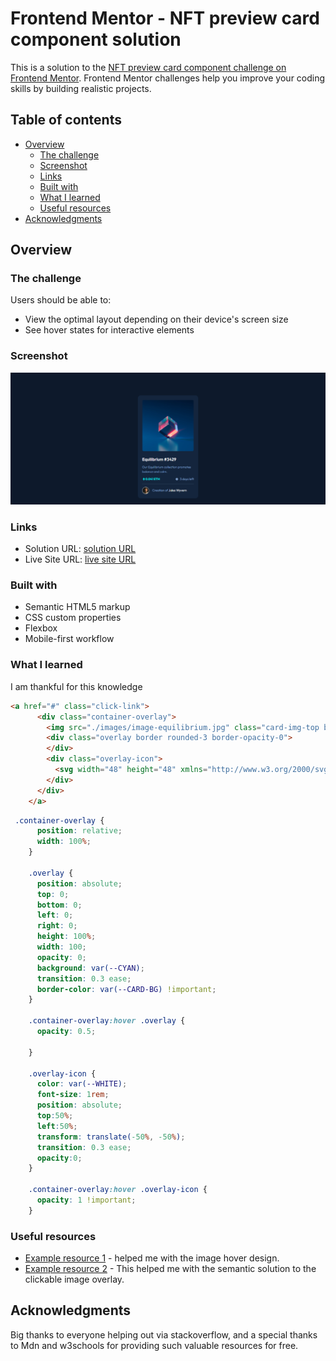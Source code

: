 # Frontend Mentor - NFT preview card component solution

This is a solution to the [NFT preview card component challenge on Frontend Mentor](https://www.frontendmentor.io/challenges/nft-preview-card-component-SbdUL_w0U). Frontend Mentor challenges help you improve your coding skills by building realistic projects. 

## Table of contents

- [Overview](#overview)
  - [The challenge](#the-challenge)
  - [Screenshot](#screenshot)
  - [Links](#links)
  - [Built with](#built-with)
  - [What I learned](#what-i-learned)
  - [Useful resources](#useful-resources)
- [Acknowledgments](#acknowledgments)

## Overview

### The challenge

Users should be able to:

- View the optimal layout depending on their device's screen size
- See hover states for interactive elements

### Screenshot

![Image](./screenshot.png)

### Links

- Solution URL: [solution URL](https://github.com/Tabebash/Nft-preview-card-component)
- Live Site URL: [live site URL](https://tabebash.github.io/Nft-preview-card-component/)

### Built with

- Semantic HTML5 markup
- CSS custom properties
- Flexbox
- Mobile-first workflow

### What I learned

I am thankful for this knowledge

```html
<a href="#" class="click-link">
      <div class="container-overlay">
        <img src="./images/image-equilibrium.jpg" class="card-img-top border rounded-3 border-opacity-10" alt="...">
        <div class="overlay border rounded-3 border-opacity-0">
        </div>
        <div class="overlay-icon">
          <svg width="48" height="48" xmlns="http://www.w3.org/2000/svg"><g fill="none" fill-rule="evenodd"><path d="M0 0h48v48H0z"/><path d="M24 9C14 9 5.46 15.22 2 24c3.46 8.78 12 15 22 15 10.01 0 18.54-6.22 22-15-3.46-8.78-11.99-15-22-15Zm0 25c-5.52 0-10-4.48-10-10s4.48-10 10-10 10 4.48 10 10-4.48 10-10 10Zm0-16c-3.31 0-6 2.69-6 6s2.69 6 6 6 6-2.69 6-6-2.69-6-6-6Z" fill="#FFF" fill-rule="nonzero"/></g></svg>
        </div>
      </div>
    </a>
```
```css
 .container-overlay {
      position: relative;
      width: 100%;
    }

    .overlay {
      position: absolute;
      top: 0;
      bottom: 0;
      left: 0;
      right: 0;
      height: 100%;
      width: 100;
      opacity: 0;
      background: var(--CYAN);
      transition: 0.3 ease;
      border-color: var(--CARD-BG) !important;
    }

    .container-overlay:hover .overlay {
      opacity: 0.5;

    }

    .overlay-icon {
      color: var(--WHITE);
      font-size: 1rem;
      position: absolute;
      top:50%;
      left:50%;
      transform: translate(-50%, -50%);
      transition: 0.3 ease;
      opacity:0;
    }

    .container-overlay:hover .overlay-icon {
      opacity: 1 !important;
    }
```

### Useful resources

- [Example resource 1](https://www.w3schools.com/howto/howto_css_image_overlay_icon.asp) - helped me with the image hover design.
- [Example resource 2](https://stackoverflow.com/questions/35903574/how-to-make-a-whole-section-elements-area-clickable) - This helped me with the semantic solution to the clickable image overlay.

## Acknowledgments

Big thanks to everyone helping out via stackoverflow, and a special thanks to Mdn and w3schools for providing such valuable resources for free.
